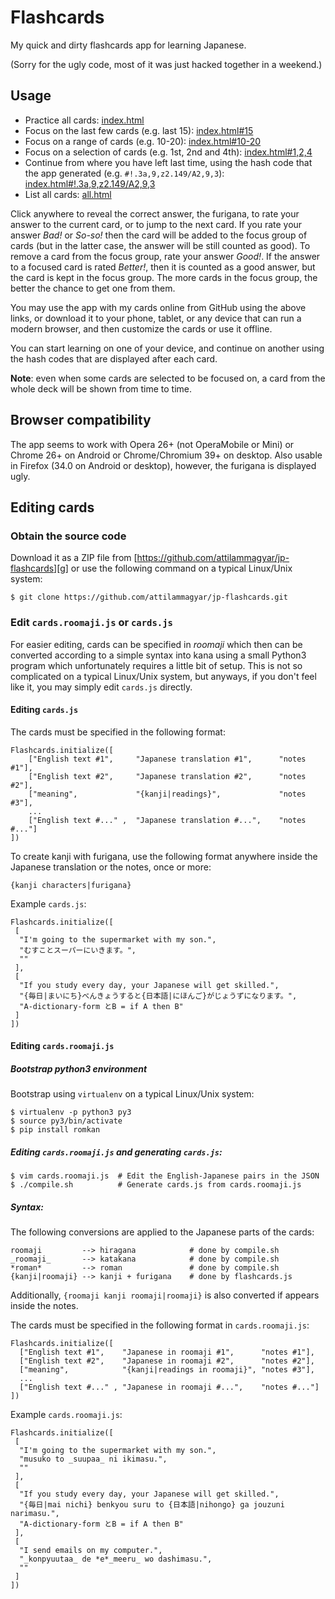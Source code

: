 Flashcards
==========

My quick and dirty flashcards app for learning Japanese.

(Sorry for the ugly code, most of it was just hacked together in a weekend.)

Usage
-----

 * Practice all cards: [index.html][a]
 * Focus on the last few cards (e.g. last 15): [index.html#15][f]
 * Focus on a range of cards (e.g. 10-20): [index.html#10-20][r]
 * Focus on a selection of cards (e.g. 1st, 2nd and 4th): [index.html#1,2,4][s]
 * Continue from where you have left last time, using the hash code that the
   app generated (e.g. `#!.3a,9,z2.149/A2,9,3`):
   [index.html#!.3a,9,z2.149/A2,9,3][h]
 * List all cards: [all.html][l]

  [a]: http://attilammagyar.github.io/jp-flashcards/index.html
  [f]: http://attilammagyar.github.io/jp-flashcards/index.html#15
  [r]: http://attilammagyar.github.io/jp-flashcards/index.html#10-20
  [s]: http://attilammagyar.github.io/jp-flashcards/index.html#1,2,4
  [h]: http://attilammagyar.github.io/jp-flashcards/index.html#!.3a,9,z2.149/A2,9,3
  [l]: http://attilammagyar.github.io/jp-flashcards/all.html

Click anywhere to reveal the correct answer, the furigana, to rate your answer
to the current card, or to jump to the next card. If you rate your answer
*Bad!* or *So-so!* then the card will be added to the focus group of cards (but
in the latter case, the answer will be still counted as good). To remove a card
from the focus group, rate your answer *Good!*. If the answer to a focused card
is rated *Better!*, then it is counted as a good answer, but the card is kept
in the focus group. The more cards in the focus group, the better the chance to
get one from them.

You may use the app with my cards online from GitHub using the above links, or
download it to your phone, tablet, or any device that can run a modern browser,
and then customize the cards or use it offline.

You can start learning on one of your device, and continue on another using the
hash codes that are displayed after each card.

**Note**: even when some cards are selected to be focused on, a card from the
whole deck will be shown from time to time.

Browser compatibility
---------------------

The app seems to work with Opera 26+ (not OperaMobile or Mini) or Chrome 26+ on
Android or Chrome/Chromium 39+ on desktop. Also usable in Firefox (34.0 on
Android or desktop), however, the furigana is displayed ugly.

Editing cards
-------------

### Obtain the source code

Download it as a ZIP file from
[https://github.com/attilammagyar/jp-flashcards][g] or use the following
command on a typical Linux/Unix system:

  [g]: https://github.com/attilammagyar/jp-flashcards

    $ git clone https://github.com/attilammagyar/jp-flashcards.git

### Edit `cards.roomaji.js` or `cards.js`

For easier editing, cards can be specified in *roomaji* which then can be
converted according to a simple syntax into kana using a small Python3 program
which unfortunately requires a little bit of setup. This is not so complicated
on a typical Linux/Unix system, but anyways, if you don't feel like it, you may
simply edit `cards.js` directly.

#### Editing `cards.js`

The cards must be specified in the following format:

    Flashcards.initialize([
        ["English text #1",     "Japanese translation #1",      "notes #1"],
        ["English text #2",     "Japanese translation #2",      "notes #2"],
        ["meaning",             "{kanji|readings}",             "notes #3"],
        ...
        ["English text #..." ,  "Japanese translation #...",    "notes #..."]
    ])

To create kanji with furigana, use the following format anywhere inside the
Japanese translation or the notes, once or more:

    {kanji characters|furigana}

Example `cards.js`:

    Flashcards.initialize([
     [
      "I'm going to the supermarket with my son.",
      "むすことスーパーにいきます。",
      ""
     ],
     [
      "If you study every day, your Japanese will get skilled.",
      "{毎日|まいにち}べんきょうすると{日本語|にほんご}がじょうずになります。",
      "A-dictionary-form とB = if A then B"
     ]
    ])

#### Editing `cards.roomaji.js`

##### Bootstrap python3 environment

Bootstrap using `virtualenv` on a typical Linux/Unix system:

    $ virtualenv -p python3 py3
    $ source py3/bin/activate
    $ pip install romkan

##### Editing `cards.roomaji.js` and generating `cards.js`:

    $ vim cards.roomaji.js  # Edit the English-Japanese pairs in the JSON
    $ ./compile.sh          # Generate cards.js from cards.roomaji.js

##### Syntax:

The following conversions are applied to the Japanese parts of the cards:

    roomaji         --> hiragana            # done by compile.sh
    _roomaji_       --> katakana            # done by compile.sh
    *roman*         --> roman               # done by compile.sh
    {kanji|roomaji} --> kanji + furigana    # done by flashcards.js

Additionally, `{roomaji kanji roomaji|roomaji}` is also converted if appears
inside the notes.

The cards must be specified in the following format in `cards.roomaji.js`:

    Flashcards.initialize([
      ["English text #1",    "Japanese in roomaji #1",      "notes #1"],
      ["English text #2",    "Japanese in roomaji #2",      "notes #2"],
      ["meaning",            "{kanji|readings in roomaji}", "notes #3"],
      ...
      ["English text #..." , "Japanese in roomaji #...",    "notes #..."]
    ])

Example `cards.roomaji.js`:

    Flashcards.initialize([
     [
      "I'm going to the supermarket with my son.",
      "musuko to _suupaa_ ni ikimasu.",
      ""
     ],
     [
      "If you study every day, your Japanese will get skilled.",
      "{毎日|mai nichi} benkyou suru to {日本語|nihongo} ga jouzuni narimasu.",
      "A-dictionary-form とB = if A then B"
     ],
     [
      "I send emails on my computer.",
      "_konpyuutaa_ de *e*_meeru_ wo dashimasu.",
      ""
     ]
    ])

